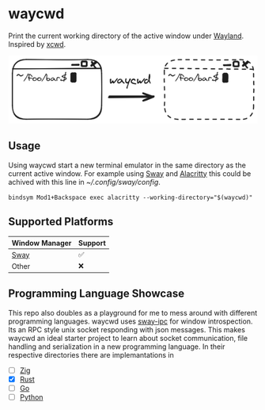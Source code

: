 # waycwd

Print the current working directory of the active window under
[Wayland](https://wayland.freedesktop.org/). Inspired by
[xcwd](https://github.com/schischi/xcwd).

![Usage visulization of waycwd](/assets/waycwd.png)

## Usage
Using waycwd start a new terminal emulator in the same directory as the current
active window. For example using [Sway](https://swaywm.org/) and
[Alacritty](https://alacritty.org/) this could be achived with this line in
*~/.config/sway/config*.
```sway
bindsym Mod1+Backspace exec alacritty --working-directory="$(waycwd)"
```

## Supported Platforms

|Window Manager|Support|
|-|-|
|[Sway](https://swaywm.org/)|:white_check_mark:|
|Other|:x:|

## Programming Language Showcase
This repo also doubles as a playground for me to mess around with different
programming languages. waycwd uses
[sway-ipc](https://man.archlinux.org/man/sway-ipc.7.en) for window
introspection. Its an RPC style unix socket responding with json messages. This
makes waycwd an ideal starter project to learn about socket communication, file
handling and serialization in a new programming language. In their respective
directories there are implemantations in
- [ ] [Zig](/zig)
- [x] [Rust](/rust)
- [ ] [Go](/go)
- [ ] [Python](/python)

